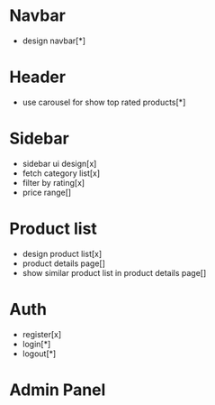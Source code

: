 # Navbar
* design navbar[*]
# Header
* use carousel for show top rated products[*]
# Sidebar
* sidebar ui design[x]
* fetch category list[x]
* filter by rating[x]
* price range[]
# Product list
* design product list[x]
* product details page[]
* show similar product list in product details page[]

# Auth
* register[x]
* login[*]
* logout[*]

# Admin Panel
